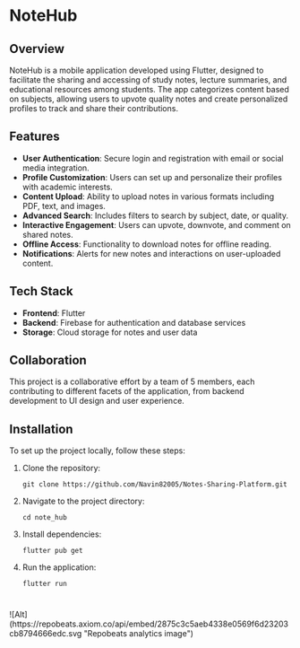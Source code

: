 # NoteHub

## Overview
NoteHub is a mobile application developed using Flutter, designed to facilitate the sharing and accessing of study notes, lecture summaries, and educational resources among students. The app categorizes content based on subjects, allowing users to upvote quality notes and create personalized profiles to track and share their contributions.

## Features
- **User Authentication**: Secure login and registration with email or social media integration.
- **Profile Customization**: Users can set up and personalize their profiles with academic interests.
- **Content Upload**: Ability to upload notes in various formats including PDF, text, and images.
- **Advanced Search**: Includes filters to search by subject, date, or quality.
- **Interactive Engagement**: Users can upvote, downvote, and comment on shared notes.
- **Offline Access**: Functionality to download notes for offline reading.
- **Notifications**: Alerts for new notes and interactions on user-uploaded content.

## Tech Stack
- **Frontend**: Flutter
- **Backend**: Firebase for authentication and database services
- **Storage**: Cloud storage for notes and user data

## Collaboration
This project is a collaborative effort by a team of 5 members, each contributing to different facets of the application, from backend development to UI design and user experience.

## Installation
To set up the project locally, follow these steps:
   1. Clone the repository:
      ```
      git clone https://github.com/Navin82005/Notes-Sharing-Platform.git
   2. Navigate to the project directory:
      ```
      cd note_hub
   3. Install dependencies:
      ```
      flutter pub get
   4. Run the application:
      ```
      flutter run

<!-- ## Contributors
- Member 1: [Role/Responsibilities]
- Member 2: [Role/Responsibilities]
- Member 3: [Role/Responsibilities]
- Member 4: [Role/Responsibilities]
- Member 5: [Role/Responsibilities]

## License
This project is licensed under the [License Name].

## Contact
For more information or any queries, please contact us at [contact-information].

## Acknowledgments
Special thanks to [institution/organization/person] for guidance and resources that made this project possible.
-->

#
<div text-align="center">
![Alt](https://repobeats.axiom.co/api/embed/2875c3c5aeb4338e0569f6d23203cb8794666edc.svg "Repobeats analytics image")
</div>
